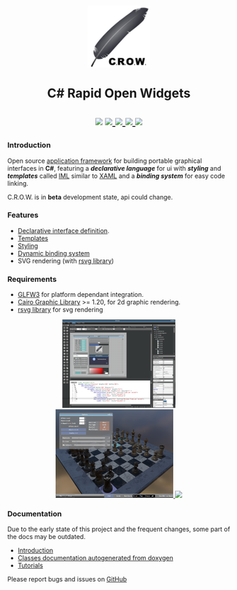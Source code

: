 <h1 align="center">
  <br>
  <a href="http://www.amitmerchant.com/electron-markdownify">
    <img src="https://github.com/jpbruyere/Crow/blob/master/Images/crow.png" alt="C.R.O.W." width="140">
  </a>
  <br>
    <br>
  C# Rapid Open Widgets
  <br>
<p align="center">
  <a href="https://www.nuget.org/packages/Crow"><img src="https://buildstats.info/nuget/Crow"></a>
  <a href="https://travis-ci.org/jpbruyere/Crow">
      <img src="https://img.shields.io/travis/jpbruyere/Crow.svg?&logo=travis&logoColor=white">
  </a>
  <a href="https://ci.appveyor.com/project/jpbruyere/Crow">
	<img src="https://img.shields.io/appveyor/ci/jpbruyere/Crow?logo=appveyor&logoColor=lightgrey">
  </a>
  <a href="https://www.paypal.me/GrandTetraSoftware">
    <img src="https://img.shields.io/badge/Donate-PayPal-green.svg">
  </a>
  <a href="https://gitter.im/CSharpRapidOpenWidgets?utm_source=badge&utm_medium=badge&utm_campaign=pr-badge&utm_content=badge">
    <img src="https://badges.gitter.im/CSharpRapidOpenWidgets.svg">
  </a>
</p>
</h1>

### Introduction

Open source  [application framework](https://en.wikipedia.org/wiki/Application_framework) for building portable graphical interfaces in **C#**, featuring a ***declarative language*** for ui with ***styling*** and ***templates*** called [IML](interface-markup-language) similar to [XAML](https://en.wikipedia.org/wiki/Extensible_Application_Markup_Language) and a ***binding system*** for easy code linking.

C.R.O.W. is in **beta** development state, api could change.

### Features
- [Declarative interface definition](https://github.com/jpbruyere/Crow/wiki/interface-markup-language).
- [Templates](https://github.com/jpbruyere/Crow/wiki/Templates)
- [Styling](https://github.com/jpbruyere/Crow/wiki/Styling)
- [Dynamic binding system](https://github.com/jpbruyere/Crow/wiki/The-binding-system)
- SVG rendering (with [rsvg library](https://developer.gnome.org/rsvg/))

### Requirements
- [GLFW3](https://www.glfw.org/) for platform dependant integration.
- [Cairo Graphic Library](https://cairographics.org/) >= 1.20, for 2d graphic rendering.
- [rsvg library](https://developer.gnome.org/rsvg/) for svg rendering


<p align="center">
  <a href="https://github.com/jpbruyere/Crow/blob/master/Images/screenshot.png">
	<kbd><img src="https://github.com/jpbruyere/Crow/blob/master/Images/screenshot.png" height="200"></kbd>
  </a>
  <a href="https://github.com/jpbruyere/Crow/blob/master/Images/screenshot3.png">
	<kbd><img src="https://github.com/jpbruyere/Crow/blob/master/Images/screenshot3.png" height="200"></kbd>
  </a>
  <a href="https://raw.githubusercontent.com/wiki/jpbruyere/Crow/images/chess.jpg">
	<kbd><img src="https://raw.githubusercontent.com/wiki/jpbruyere/Crow/images/chess.jpg" height="200"></kbd>
  </a>
</p>

### Documentation

Due to the early state of this project and the frequent changes, some part of the docs may be outdated.

* [Introduction](https://github.com/jpbruyere/Crow/wiki)
* [Classes documentation autogenerated from doxygen](https://github.com/jpbruyere/Crow/wiki/index)
* [Tutorials](https://github.com/jpbruyere/Crow/wiki/Tutorials)

Please report bugs and issues on [GitHub](https://github.com/jpbruyere/Crow/issues)

